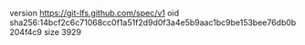 version https://git-lfs.github.com/spec/v1
oid sha256:14bcf2c6c71068cc0f1a51f2d9d0f3a4e5b9aac1bc9be153bee76db0b204f4c9
size 3929
